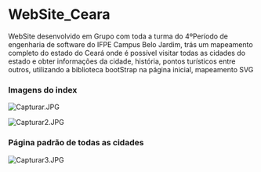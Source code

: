 # WebSite_Ceara
WebSite desenvolvido em Grupo com toda a turma do 4ºPeríodo de engenharia de software do IFPE Campus Belo Jardim, trás um mapeamento completo do estado do Ceará onde é possível visitar todas as cidades do estado e obter informações da cidade, história, pontos turísticos entre outros, utilizando a biblioteca bootStrap na página inicial, mapeamento SVG
### Imagens do index
![Capturar.JPG](https://i.imgur.com/9bq0tvw.jpg)

![Capturar2.JPG](https://i.imgur.com/9swxvzV.jpg)

### Página padrão de todas as cidades
![Capturar3.JPG](https://i.imgur.com/DWYBXB5.jpg)
